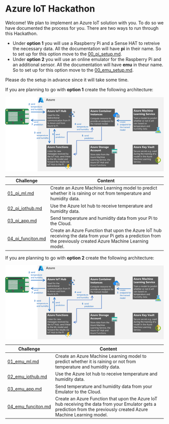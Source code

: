 # Azure IoT Hackathon

Welcome! We plan to implement an Azure IoT solution with you.
To do so we have documented the process for you.
There are two ways to run through this Hackathon.

- Under **option 1** you will use a Raspberry Pi and a Sense HAT to retreive the necessary data. All the documentation will have **pi** in their name. So to set up for this option move to the [00_pi_setup.md](./challenges_pi/00_pi_setup.md).
- Under **option 2** you will use an online emulator for the Raspberry Pi and an additional sensor. All the documentation will have **emu** in theur name. So to set up for this option move to the [00_emu_setup.md](./challenges_emulator/00_emu_setup.md).

Please do the setup in advance since it will take some time.

If you are planning to go with **option 1** create the following architecture:

![Showing the menue in the Azure portal with the + create button being on the very left](/images/architecture.png)

| Challenge | Content |
| ------ | --------- |
| [01_pi_ml.md](./challenges_pi/01_pi_ml.md) | Create an Azure Machine Learning model to predict whether it is raining or not from temperature and humidity data. |
| [02_pi_iothub.md](./challenges_pi/02_pi_iothub.md) | Use the Azure Iot hub to receive temperature and humidity data. |
| [03_pi_app.md](./challenges_pi/03_pi_app.md) | Send temperature and humidity data from your Pi to the Cloud. |
| [04_pi_funciton.md](./challenges_pi/04_pi_funciton.md) | Create an Azure Function that upon the Azure IoT hub receiving the data from your Pi gets a prediction from the previously created Azure Machine Learning model. |

If you are planning to go with **option 2** create the following architecture:

![Showing the menue in the Azure portal with the + create button being on the very left](/images/architecture.png)

| Challenge | Content |
| ------ | --------- |
| [01_emu_ml.md](./challenges_emulator/01_emu_ml.md) | Create an Azure Machine Learning model to predict whether it is raining or not from temperature and humidity data. |
| [02_emu_iothub.md](./challenges_emulator/02_emu_iothub.md) | Use the Azure Iot hub to receive temperature and humidity data. |
| [03_emu_app.md](./challenges_emulator/03_emu_app.md) | Send temperature and humidity data from your Emulator to the Cloud. |
| [04_emu_funciton.md](./challenges_pi/04_emu_funciton.md) | Create an Azure Function that upon the Azure IoT hub receiving the data from your Emulator gets a prediction from the previously created Azure Machine Learning model. |

